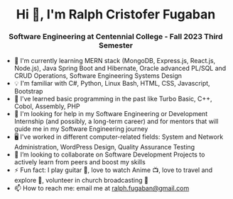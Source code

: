 <h1 align="center">Hi 👋, I'm Ralph Cristofer Fugaban</h1>
<h3 align="center">Software Engineering at Centennial College - Fall 2023 Third Semester</h3>

- 🌱 I'm currently learning MERN stack (MongoDB, Express.js, React.js, Node.js), Java Spring Boot and Hibernate, Oracle advanced PL/SQL and CRUD Operations, Software Engineering Systems Design
- 💡 I'm familiar with C#, Python, Linux Bash, HTML, CSS, Javascript, Bootstrap 
- 📜 I've learned basic programming in the past like Turbo Basic, C++, Cobol, Assembly, PHP
- 🤔 I'm looking for help in my Software Engineering or Development Internship (and possibly, a long-term career) and for mentors that will guide me in my Software Engineering journey
- 🖥️ I've worked in different computer-related fields: System and Network Administration, WordPress Design, Quality Assurance Testing
- 👯 I’m looking to collaborate on Software Development Projects to actively learn from peers and boost my skills
- ⚡ Fun fact: I play guitar 🎸, love to watch Anime 📺, love to travel and explore 🌴, volunteer in church broadcasting 🎥
- 📫 How to reach me: email me at ralph.fugaban@gmail.com


<!--
**ralphcristofer/ralphcristofer** is a ✨ _special_ ✨ repository because its `README.md` (this file) appears on your GitHub profile.

Here are some ideas to get you started:

- 🔭 I’m currently working on ...
- 🌱 I’m currently learning MERN stack (MongoDB, Express.js, React.js, Node.js), Java Spring Boot and Hibernate, Oracle advanced PL/SQL and CRUD Operations, Software Engineering Systems Design
- 👯 I’m looking to collaborate on ...
- 🤔 I’m looking for help with ...
- 💬 Ask me about ...
- 📫 How to reach me: ...
- 😄 Pronouns: ...
- ⚡ Fun fact: ...
- 🖥️ I've worked on some personal or school projects like <a href="https://docs.google.com/presentation/d/1RocEVhrHcLwuX_jFPL1JJpWXfiV0F1ZkjymXuNNqIBk/">Battleship in C#</a>
-->
